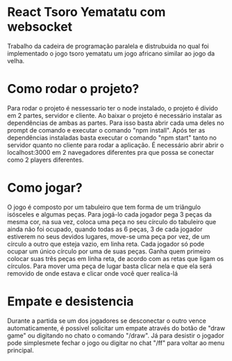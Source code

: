 # React Tsoro Yematatu com websocket
Trabalho da cadeira de programação paralela e distrubuida no qual foi implementado o jogo tsoro yematatu um jogo africano similar ao jogo da velha.

# Como rodar o projeto?
Para rodar o projeto é nessessario ter o node instalado, o projeto é divido em 2 partes, servidor e cliente. Ao baixar o projeto é necessário instalar as dependências de ambas as partes.
Para isso basta abrir cada uma deles no prompt de comando e executar o comando "npm install".
Após ter as dependências instaladas basta executar o comando "npm start" tanto no servidor quanto no cliente para rodar a aplicação.
É necessário abrir abrir o localhost:3000 em 2 navegadores diferentes pra que possa se conectar como 2 players diferentes.


# Como jogar?
O jogo é composto por um tabuleiro que tem forma de um triângulo isósceles e algumas peças.  Para jogá-lo cada jogador pega 3 peças da mesma cor, na sua vez, coloca uma peça no seu círculo do tabuleiro que ainda não foi ocupado, quando todas as 6 peças, 3 de cada jogador estiverem no seus devidos lugares, move-se uma peça por vez, de um círculo a outro que esteja vazio, em linha reta. Cada jogador só pode ocupar um único círculo por uma de suas peças. Ganha quem primeiro colocar suas três peças em linha reta, de acordo com as retas que ligam os círculos.
Para mover uma peça de lugar basta clicar nela e que ela será removido de onde estava e clicar onde você quer realica-lá

# Empate e desistencia 
Durante a partida se um dos jogadores se desconectar o outro vence automaticamente, é possivel solicitar um empate através do botão de "draw game" ou digitando no chato o comando "/draw".
Já para desistir o jogador pode simplesmete fechar o jogo ou digitar no chat "/ff" para voltar ao menu principal.
